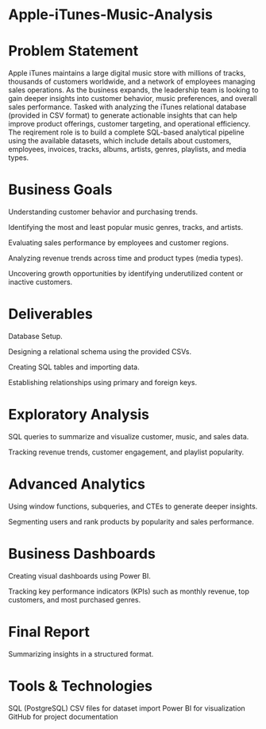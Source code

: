 # Apple-iTunes-Music-Analysis

# Problem Statement

Apple iTunes maintains a large digital music store with millions of tracks, thousands of customers worldwide, and a network of employees managing sales operations. As the business expands, the leadership team is looking to gain deeper insights into customer behavior, music preferences, and overall sales performance.
Tasked with analyzing the iTunes relational database (provided in CSV format) to generate actionable insights that can help improve product offerings, customer targeting, and operational efficiency.
The reqirement role is to build a complete SQL-based analytical pipeline using the available datasets, which include details about customers, employees, invoices, tracks, albums, artists, genres, playlists, and media types.

# Business Goals
Understanding customer behavior and purchasing trends.

Identifying the most and least popular music genres, tracks, and artists.

Evaluating sales performance by employees and customer regions.

Analyzing revenue trends across time and product types (media types).

Uncovering growth opportunities by identifying underutilized content or inactive customers.

# Deliverables
Database Setup.

Designing a relational schema using the provided CSVs.

Creating SQL tables and importing data.

Establishing relationships using primary and foreign keys.

# Exploratory Analysis
SQL queries to summarize and visualize customer, music, and sales data.

Tracking revenue trends, customer engagement, and playlist popularity.

# Advanced Analytics
Using window functions, subqueries, and CTEs to generate deeper insights.

Segmenting users and rank products by popularity and sales performance.

# Business Dashboards
Creating visual dashboards using Power BI.

Tracking key performance indicators (KPIs) such as monthly revenue, top customers, and most purchased genres.

# Final Report
Summarizing insights in a structured format.


# Tools & Technologies
SQL (PostgreSQL)
CSV files for dataset import
Power BI for visualization
GitHub for project documentation
